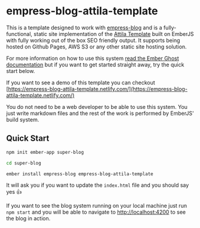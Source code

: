 # empress-blog-attila-template

This is a template designed to work with [empress-blog](https://github.com/empress/empress-blog) and is a fully-functional, static site implementation of the
[Attila Template](https://github.com/zutrinken/attila) built on EmberJS with fully working out of the
box SEO friendly output. It supports being hosted on Github Pages, AWS S3 or any other static site
hosting solution.

For more information on how to use this system [read the Ember Ghost documentation](https://github.com/empress/empress-blog/blob/master/README.md) but if you want to get started straight away, try the quick start below.

If you want to see a demo of this template you can checkout [https://empress-blog-attila-template.netlify.com/](https://empress-blog-attila-template.netlify.com/)

You do not need to be a web developer to be able to use this system. You just write markdown files
and the rest of the work is performed by EmberJS' build system.

## Quick Start

```sh
npm init ember-app super-blog

cd super-blog

ember install empress-blog empress-blog-attila-template
```

It will ask you if you want to update the `index.html` file and you should say yes 👍

If you want to see the blog system running on your local machine just run `npm start` and you will
be able to navigate to  [http://localhost:4200](http://localhost:4200) to see the blog in action.
